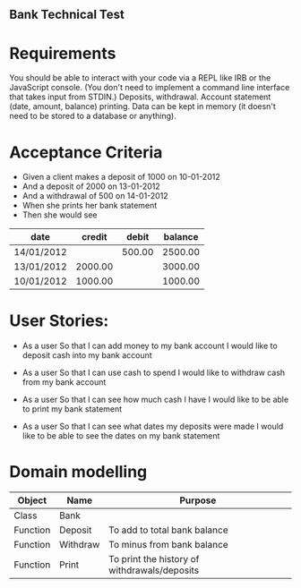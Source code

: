 ## Bank Technical Test

# Requirements #
You should be able to interact with your code via a REPL like IRB or the JavaScript console. (You don't need to implement a command line interface that takes input from STDIN.)
Deposits, withdrawal.
Account statement (date, amount, balance) printing.
Data can be kept in memory (it doesn't need to be stored to a database or anything).

# Acceptance Criteria #
- Given a client makes a deposit of 1000 on 10-01-2012
- And a deposit of 2000 on 13-01-2012
- And a withdrawal of 500 on 14-01-2012
- When she prints her bank statement
- Then she would see

date       |  credit |  debit | balance
|   ---    |    ---  |  ---   |   ---   |
14/01/2012 |         | 500.00 | 2500.00
13/01/2012 | 2000.00 |        | 3000.00
10/01/2012 | 1000.00 |        | 1000.00



# User Stories: #

- As a user
So that I can add money to my bank account
I would like to deposit cash into my bank account

- As a user
So that I can use cash to spend
I would like to withdraw cash from my bank account

- As a user
So that I can see how much cash I have
I would like to be able to print my bank statement

- As a user
So that I can see what dates my deposits were made
I would like to be able to see the dates on my bank statement

# Domain modelling #

|  Object    |   Name   | Purpose |
|   ---      |    ---   |   ---   |
| Class      | Bank     |         | 
| Function   | Deposit  | To add to total bank balance |
| Function   | Withdraw | To minus from bank balance  |
| Function   | Print    | To print the history of withdrawals/deposits |